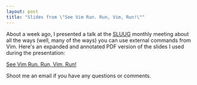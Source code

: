 ```yaml
---
layout: post
title: "Slides from \"See Vim Run. Run, Vim, Run!\""
---
```


About a week ago, I presented a talk at the
[SLUUG](http://sluug.org/) monthly meeting about all the ways
(well, many of the ways) you can use external commands from Vim.
Here's an expanded and annotated PDF version of the slides I used
during the presentation:

[See Vim Run. Run, Vim, Run!](/vim/run-vim-run.pdf)

Shoot me an email if you have any questions or comments.

